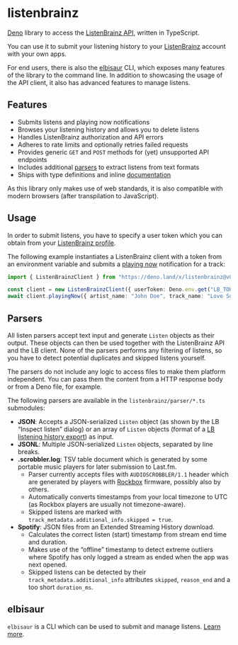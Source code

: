 # listenbrainz

[Deno] library to access the [ListenBrainz API], written in TypeScript.

You can use it to submit your listening history to your [ListenBrainz] account with your own apps.

For end users, there is also the [elbisaur] CLI, which exposes many features of the library to the command line.
In addition to showcasing the usage of the API client, it also has advanced features to manage listens.

## Features

- Submits listens and playing now notifications
- Browses your listening history and allows you to delete listens
- Handles ListenBrainz authorization and API errors
- Adheres to rate limits and optionally retries failed requests
- Provides generic `GET` and `POST` methods for (yet) unsupported API endpoints
- Includes additional [parsers](#parsers) to extract listens from text formats
- Ships with type definitions and inline [documentation]

As this library only makes use of web standards, it is also compatible with modern browsers (after transpilation to JavaScript).

## Usage

In order to submit listens, you have to specify a user token which you can obtain from your [ListenBrainz profile].

The following example instantiates a ListenBrainz client with a token from an environment variable and submits a [playing now] notification for a track:

```ts
import { ListenBrainzClient } from "https://deno.land/x/listenbrainz@v0.7.0/client.ts";

const client = new ListenBrainzClient({ userToken: Deno.env.get("LB_TOKEN") });
await client.playingNow({ artist_name: "John Doe", track_name: "Love Song" });
```

## Parsers

All listen parsers accept text input and generate `Listen` objects as their output.
These objects can then be used together with the ListenBrainz API and the LB client.
None of the parsers performs any filtering of listens, so you have to detect potential duplicates and skipped listens yourself.

The parsers do not include any logic to access files to make them platform independent.
You can pass them the content from a HTTP response body or from a Deno file, for example.

The following parsers are available in the `listenbrainz/parser/*.ts` submodules:

- **JSON**: Accepts a JSON-serialized `Listen` object (as shown by the LB “Inspect listen” dialog) or an array of `Listen` objects (format of a [LB listening history export]) as input.
- **JSONL**: Multiple JSON-serialized `Listen` objects, separated by line breaks.
- **.scrobbler.log**: TSV table document which is generated by some portable music players for later submission to Last.fm.
  - Parser currently accepts files with `AUDIOSCROBBLER/1.1` header which are generated by players with [Rockbox] firmware, possibly also by others.
  - Automatically converts timestamps from your local timezone to UTC (as Rockbox players are usually not timezone-aware).
  - Skipped listens are marked with `track_metadata.additional_info.skipped = true`.
- **Spotify**: JSON files from an Extended Streaming History download.
  - Calculates the correct listen (start) timestamp from stream end time and duration.
  - Makes use of the “offline” timestamp to detect extreme outliers where Spotify has only logged a stream as ended when the app was next opened.
  - Skipped listens can be detected by their `track_metadata.additional_info` attributes `skipped`, `reason_end` and a too short `duration_ms`.

## elbisaur

`elbisaur` is a CLI which can be used to submit and manage listens. [Learn more][elbisaur].

[Deno]: https://deno.com/
[documentation]: https://deno.land/x/listenbrainz?doc
[elbisaur]: ./cli/README.md
[ListenBrainz]: https://listenbrainz.org/
[ListenBrainz API]: https://listenbrainz.readthedocs.io/en/latest/users/api/index.html
[ListenBrainz profile]: https://listenbrainz.org/profile/
[LB listening history export]: https://listenbrainz.org/profile/export/
[playing now]: https://listenbrainz.org/listening-now/
[Rockbox]: https://www.rockbox.org/wiki/LastFMLog
